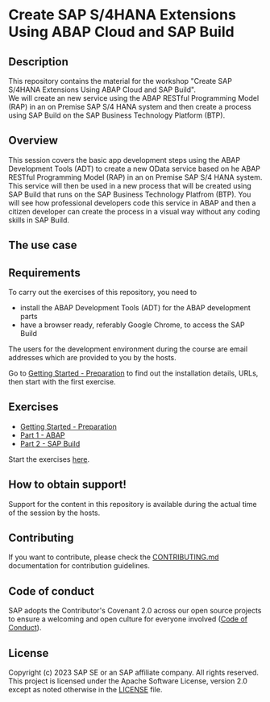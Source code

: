 # Create SAP S/4HANA Extensions Using ABAP Cloud and SAP Build

## Description

This repository contains the material for the workshop "Create SAP S/4HANA Extensions Using ABAP Cloud and SAP Build".  
We will create an new service using the ABAP RESTful Programming Model (RAP) in an on Premise SAP S/4 HANA system and then create a process using SAP Build on the SAP Business Technology Platform (BTP). 

## Overview

This session covers the basic app development steps using the ABAP Development Tools (ADT) to create a new OData service based on he ABAP RESTful Programming Model (RAP) in an on Premise SAP S/4 HANA system. This service will then be used in a new process that will be created using SAP Build that runs on the SAP Business Technology Platfrom (BTP). You will see how professional developers code this service in ABAP and then a citizen developer can create the process in a visual way without any coding skills in SAP Build.  

## The use case



## Requirements

To carry out the exercises of this repository, you need to
- install the ABAP Development Tools (ADT) for the ABAP development parts
- have a browser ready, referably Google Chrome, to access the SAP Build

The users for the development environment during the course are email addresses which are provided to you by the hosts.

Go to [Getting Started - Preparation](exercises/ex0/README.md) to find out the installation details, URLs, then start with the first exercise.

## Exercises

- [Getting Started - Preparation](exercises/ex0/README.md)
- [Part 1 - ABAP ](exercises/rap/README.md)
- [Part 2 - SAP Build ](exercises/build/exercises/ex1/README.md)

Start the exercises [here](exercises/rap/exercises/ex1/README.md).
 
## How to obtain support!

Support for the content in this repository is available during the actual time of the session by the hosts. 

## Contributing
If you want to contribute, please check the [CONTRIBUTING.md](CONTRIBUTING.md) documentation for contribution guidelines.

## Code of conduct

SAP adopts the Contributor's Covenant 2.0 across our open source projects to ensure a welcoming and open culture for everyone involved ([Code of Conduct](CODE_OF_CONDUCT.md)).

## License
Copyright (c) 2023 SAP SE or an SAP affiliate company. All rights reserved. This project is licensed under the Apache Software License, version 2.0 except as noted otherwise in the [LICENSE](LICENSES/Apache-2.0.txt) file.

